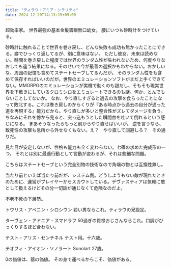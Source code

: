 ```yaml
---
title: "ティラウ・アミア・シラリティ"
date: 2024-12-20T14:13:15+09:00
---
```

超効率家。
世界最強の基本金髪碧眼無口幼女。
腰にいつも砂時計をつけている。

砂時計に触れることで世界を巻き戻し、どんな失敗も成功も無かったことにできる。癖でひっくり返してるが、別に意味はない。
ただし彼女、未来は読めない。時間を巻き戻した程度では世界のランダム性が失われないため、何度やりなおしても違う結果になる。そのせいで今が最善の選択かもわからない。おかしいな、周囲の記憶も含めてステートセーブしてるんだが。
そのランダム性をも含めて保存すればいいのだが。世界のエミュレーションソフトがまだ上手くできてない。MMORPGのエミュレーションが実機で動くのも謎だし、そもそも現実世界を下敷きにしているクロミシロをエミュレートできるのも謎。何か、とんでもないことしてないか。
なお、やり直しすぎると過去の攻撃を食らったことになって敗北する。これは巻き戻しのからくりが『ある時点から過去の自分が通った道を再現する』能力だから。やり直しが多いと整合性がズレてダメージを負う。ちなみにそれを傍から見ると、突っ込もうとした瞬間血を吐いて倒れるという感じになる。
まあそうなったらもっと前からやり直せばいいが。
逆を言うなら、致死性の攻撃も急所から外せなくもない。え？　やり直して回避しろ？　その通りだ。

見た目が安定しないが、性格も能力も全く変わらない。七篠の求めた完成形の一つ。
それとは別に最適行動として言動が変わるが、それは些細な問題。

こちらはステートセーブという完全別物の技術なので角端の物とは互換性無し。

当たり前といえば当たり前だが、システム側。どうしようもない敵が現れたときのために、運営がプレイヤーからスカウトしている。デヴァスティアは気軽に敵として扱えるけどその分一切話が通じなくて危険なのだよ。

不老不死の下層勢。



トウリス・アペニン・シロシウン
若い男ならこれ。ティラウの兄設定。

ターヴェン・アドニア・スマドラフ
50過ぎの貫禄おじさんならこれ。口調がびっくりするほど合わない。

テスト・アリス・センチネル
テスト用。十六歳。

テオフィ・アイオン・ソノラート
Sonolart
27歳。


0の価値は、器の価値。
その身で運べるからこそ、価値がある。
